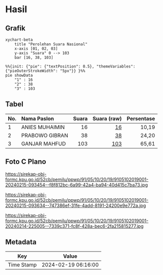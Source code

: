 # Hasil

## Grafik

```mermaid
xychart-beta
    title "Perolehan Suara Nasional"
    x-axis [01, 02, 03]
    y-axis "Suara" 0 --> 103
    bar [16, 38, 103]
```

```mermaid
%%{init: {"pie": {"textPosition": 0.5}, "themeVariables": {"pieOuterStrokeWidth": "5px"}} }%%
pie showData
    "1" : 16
    "2" : 38
    "3" : 103
```

## Tabel

| No. | Nama Paslon    | Suara | Suara (raw) | Persentase |
|:--- |:-------------- | -----:| -----------:| ----------:|
| 1   | ANIES MUHAIMIN | 16    | [16][p-1]   | 10,19      |
| 2   | PRABOWO GIBRAN | 38    | [38][p-2]   | 24,20      |
| 3   | GANJAR MAHFUD  | 103   | [103][p-3]  | 65,61      |


[p-1]: https://github.com/gigit-pemilu/pemilu-2024/blob/main/pilpres/hitung-suara/sub/91-papua/sub/05-kepulauan-yapen/sub/10-kepulauan-ambai/sub/2019-marawi/sub/001-tps/sub/paslon-1.txt
[p-2]: https://github.com/gigit-pemilu/pemilu-2024/blob/main/pilpres/hitung-suara/sub/91-papua/sub/05-kepulauan-yapen/sub/10-kepulauan-ambai/sub/2019-marawi/sub/001-tps/sub/paslon-2.txt
[p-3]: https://github.com/gigit-pemilu/pemilu-2024/blob/main/pilpres/hitung-suara/sub/91-papua/sub/05-kepulauan-yapen/sub/10-kepulauan-ambai/sub/2019-marawi/sub/001-tps/sub/paslon-3.txt

## Foto C Plano

https://sirekap-obj-formc.kpu.go.id/52cb/pemilu/ppwp/91/05/10/20/19/9105102019001-20240215-093454--f8f812bc-6a99-42a4-ba94-40d415c7ba73.jpg

https://sirekap-obj-formc.kpu.go.id/52cb/pemilu/ppwp/91/05/10/20/19/9105102019001-20240215-093634--747386ef-31fe-4add-8191-24200e9e772a.jpg

https://sirekap-obj-formc.kpu.go.id/52cb/pemilu/ppwp/91/05/10/20/19/9105102019001-20240214-225005--7339c371-fc8f-428a-bec6-2fa215815277.jpg


## Metadata

| Key        | Value               |
| ---------- | ------------------- |
| Time Stamp | 2024-02-19 06:16:00 |



